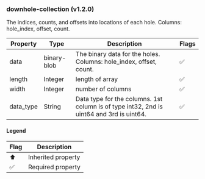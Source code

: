 ### downhole-collection (v1.2.0)
The indices, counts, and offsets into locations of each hole. Columns: hole_index, offset, count.

| Property | Type | Description | Flags |
|---|---|---|---|
| data | binary-blob | The binary data for the holes. Columns: hole_index, offset, count. | ✅ |
| length | Integer | length of array | ✅ |
| width | Integer | number of columns | ✅ |
| data_type | String | Data type for the columns. 1st column is of type int32, 2nd is uint64 and 3rd is uint64. | ✅ |


#### Legend

| Flag | Description |
| --- | --- |
| ⬆️ | Inherited property |
| ✅ | Required property |

